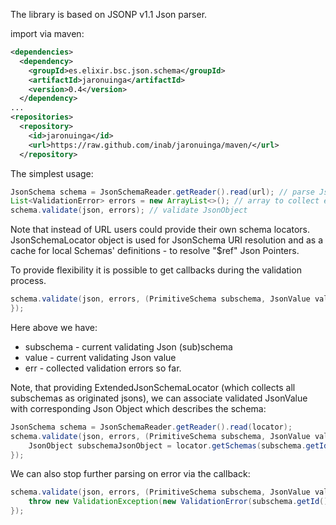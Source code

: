 The library is based on JSONP v1.1 Json parser.

import via maven:

```xml
<dependencies>
  <dependency>
    <groupId>es.elixir.bsc.json.schema</groupId>
    <artifactId>jaronuinga</artifactId>
    <version>0.4</version>
  </dependency>
...
<repositories>
  <repository>
    <id>jaronuinga</id>
    <url>https://raw.github.com/inab/jaronuinga/maven/</url>
  </repository>
```

The simplest usage:
```java
JsonSchema schema = JsonSchemaReader.getReader().read(url); // parse JsonSchema from the URL location
List<ValidationError> errors = new ArrayList<>(); // array to collect errors
schema.validate(json, errors); // validate JsonObject
```
Note that instead of URL users could provide their own schema locators.
JsonSchemaLocator object is used for JsonSchema URI resolution and as a cache for local Schemas' definitions -
to resolve "$ref" Json Pointers.

To provide flexibility it is possible to get callbacks during the validation process.
```java
schema.validate(json, errors, (PrimitiveSchema subschema, JsonValue value, List<ValidationError> err) -> {
});
```
Here above we have:
- subschema - current validating Json (sub)schema
- value - current validating Json value
- err - collected validation errors so far.

Note, that providing ExtendedJsonSchemaLocator (which collects all subschemas as originated jsons), we can
associate validated JsonValue with corresponding Json Object which describes the schema:
```java
JsonSchema schema = JsonSchemaReader.getReader().read(locator);
schema.validate(json, errors, (PrimitiveSchema subschema, JsonValue value, List<ValidationError> err) -> {
    JsonObject subschemaJsonObject = locator.getSchemas(subschema.getId()).get(subschema.getJsonPointer());
});
```
We can also stop further parsing on error via the callback:
```java
schema.validate(json, errors, (PrimitiveSchema subschema, JsonValue value, List<ValidationError> err) -> {
    throw new ValidationException(new ValidationError(subschema.getId(), subschema.getJsonPointer(), ""));
});
```
